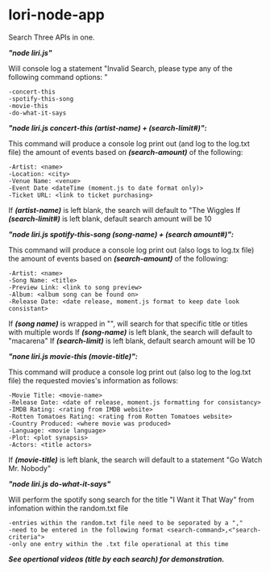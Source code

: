 # lori-node-app

Search Three APIs in one.

***"node liri.js"***

Will console log a statement "Invalid Search, please type any of the following command options: " 

    -concert-this
    -spotify-this-song
    -movie-this
    -do-what-it-says

***"node liri.js concert-this (artist-name) + (search-limit#)":***

This command will produce a console log print out (and log to the log.txt file) the amount of events based on ***(search-amount)*** of the following:

    -Artist: <name>
    -Location: <city>
    -Venue Name: <venue>
    -Event Date <dateTime (moment.js to date format only)>
    -Ticket URL: <link to ticket purchasing>

If ***(artist-name)*** is left blank, the search will default to "The Wiggles
If ***(search-limit#)*** is left blank, default search amount will be 10

***"node liri.js spotify-this-song (song-name) + (search amount#)":***

This command will produce a console log print out (also logs to log.tx file) the amount of events based on ***(search-amount)*** of the following:

    -Artist: <name>
    -Song Name: <title>
    -Preview Link: <link to song preview>
    -Album: <album song can be found on>
    -Release Date: <date release, moment.js format to keep date look consistant>

If ***(song name)*** is wrapped in "", will search for that specific title or titles with multiple words
If ***(song-name)*** is left blank, the search will default to "macarena"
If ***(search-limit)*** is left blank, default search amount will be 10

***"none liri.js movie-this (movie-title)":***

This command will produce a console log print out (also log to the log.txt file) the requested movies's information as follows:

    -Movie Title: <movie-name>
    -Release Date: <date of release, moment.js formatting for consistancy>
    -IMDB Rating: <rating from IMDB website>
    -Rotten Tomatoes Rating: <rating from Rotten Tomatoes website>
    -Country Produced: <where movie was produced>
    -Language: <movie language>
    -Plot: <plot synapsis>
    -Actors: <title actors>

If ***(movie-title)*** is left blank, the search will default to a statement "Go Watch Mr. Nobody"

***"node liri.js do-what-it-says"***

Will perform the spotify song search for the title "I Want it That Way" from infomation within the random.txt file

    -entries within the random.txt file need to be seporated by a "," 
    -need to be entered in the following format <search-command>,<"search-criteria">
    -only one entry within the .txt file operational at this time

***See opertional videos (title by each search) for demonstration.***
